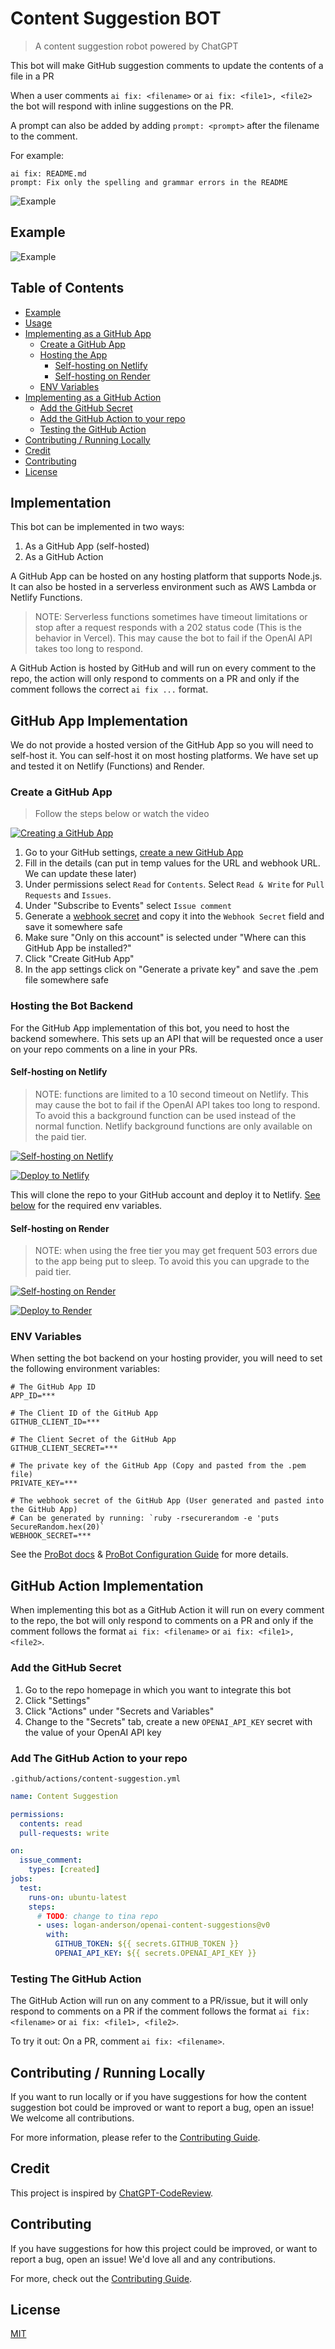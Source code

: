 # Content Suggestion BOT

> A content suggestion robot powered by ChatGPT

This bot will make GitHub suggestion comments to update the contents of a file in a PR

When a user comments `ai fix: <filename>` or `ai fix: <file1>, <file2>` the bot will respond with inline suggestions on the PR.

A prompt can also be added by adding `prompt: <prompt>` after the filename to the comment.

For example:

```
ai fix: README.md
prompt: Fix only the spelling and grammar errors in the README
```

![Example](http://res.cloudinary.com/forestry-demo/image/upload/v1688736596/blog-media/supercharge-markdown-blog/Screenshot_2023-07-07_at_8.41.32_AM_xsoswd.png)

## Example

![Example](http://res.cloudinary.com/forestry-demo/image/upload/v1688483462/blog-media/supercharge-markdown-blog/Screenshot_2023-07-04_at_11.03.24_AM_bfqnld.png)

## Table of Contents

- [Example](#example)
- [Usage](#usage)
- [Implementing as a GitHub App](#github-app-implementation)
  - [Create a GitHub App](#create-a-github-app)
  - [Hosting the App](#hosting-the-bot-backend)
    - [Self-hosting on Netlify](#self-hosting-on-netlify)
    - [Self-hosting on Render](#self-hosting-on-render)
  - [ENV Variables](#env-variables)
- [Implementing as a GitHub Action](#github-action-implementation)
  - [Add the GitHub Secret](#add-the-github-secret)
  - [Add the GitHub Action to your repo](#add-the-github-action-to-your-repo)
  - [Testing the GitHub Action](#testing-the-github-action)
- [Contributing / Running Locally](#contributing---running-locally)
- [Credit](#credit)
- [Contributing](#contributing)
- [License](#license)

## Implementation

This bot can be implemented in two ways:

1. As a GitHub App (self-hosted)
2. As a GitHub Action

A GitHub App can be hosted on any hosting platform that supports Node.js. It can also be hosted in a serverless environment such as AWS Lambda or Netlify Functions.

> NOTE: Serverless functions sometimes have timeout limitations or stop after a request responds with a 202 status code (This is the behavior in Vercel). This may cause the bot to fail if the OpenAI API takes too long to respond.

A GitHub Action is hosted by GitHub and will run on every comment to the repo, the action will only respond to comments on a PR and only if the comment follows the correct `ai fix ...` format.


## GitHub App Implementation

We do not provide a hosted version of the GitHub App so you will need to self-host it. You can self-host it on most hosting platforms. We have set up and tested it on Netlify (Functions) and Render.

### Create a GitHub App

> Follow the steps below or watch the video

[![Creating a GitHub App](https://i.ytimg.com/vi/efghs1J56i8/maxresdefault.jpg)](https://www.youtube.com/watch?v=efghs1J56i8 "Creating a GitHub App")

1. Go to your GitHub settings, [create a new GitHub App](https://github.com/settings/apps/new)
2. Fill in the details (can put in temp values for the URL and webhook URL. We can update these later)
3. Under permissions select `Read` for `Contents`. Select `Read & Write` for `Pull Requests` and `Issues`.
4. Under "Subscribe to Events" select `Issue comment`
5. Generate a [webhook secret](https://docs.github.com/en/webhooks-and-events/webhooks/securing-your-webhooks) and copy it into the `Webhook Secret` field and save it somewhere safe
6. Make sure "Only on this account" is selected under "Where can this GitHub App be installed?"
7. Click "Create GitHub App"
8. In the app settings click on "Generate a private key" and save the .pem file somewhere safe

### Hosting the Bot Backend

For the GitHub App implementation of this bot, you need to host the backend somewhere. This sets up an API that will be requested once a user on your repo comments on a line in your PRs.

#### Self-hosting on Netlify

> NOTE: functions are limited to a 10 second timeout on Netlify. This may cause the bot to fail if the OpenAI API takes too long to respond.
> To avoid this a background function can be used instead of the normal function. Netlify background functions are only available on the paid tier.

[![Self-hosting on Netlify](https://i.ytimg.com/vi/Y30bPJP7qK0/maxresdefault.jpg)](https://www.youtube.com/watch?v=Y30bPJP7qK0 "Self-hosting on Netlify")

[![Deploy to Netlify](https://www.netlify.com/img/deploy/button.svg)](https://app.netlify.com/start/deploy?repository=https://github.com/tinacms/ai-content)

This will clone the repo to your GitHub account and deploy it to Netlify. [See below](#env-variables) for the required env variables.

#### Self-hosting on Render

> NOTE: when using the free tier you may get frequent 503 errors due to the app being put to sleep. To avoid this you can upgrade to the paid tier.

[![Self-hosting on Render](https://i.ytimg.com/vi/CSmHkAvfziE/maxresdefault.jpg)](https://www.youtube.com/watch?v=CSmHkAvfziE "Self-hosting on Render")

[![Deploy to Render](https://render.com/images/deploy-to-render-button.svg)](https://render.com/deploy?repo=https://github.com/tinacms/ai-content)

### ENV Variables

When setting the bot backend on your hosting provider, you will need to set the following environment variables:

```env
# The GitHub App ID
APP_ID=***

# The Client ID of the GitHub App
GITHUB_CLIENT_ID=***

# The Client Secret of the GitHub App
GITHUB_CLIENT_SECRET=***

# The private key of the GitHub App (Copy and pasted from the .pem file)
PRIVATE_KEY=***

# The webhook secret of the GitHub App (User generated and pasted into the GitHub App)
# Can be generated by running: `ruby -rsecurerandom -e 'puts SecureRandom.hex(20)`
WEBHOOK_SECRET=***
```

See the [ProBot docs](https://probot.github.io/docs/configuration/) & [ProBot Configuration Guide](https://probot.github.io/docs/development/#manually-configuring-a-github-app) for more details.

## GitHub Action Implementation

When implementing this bot as a GitHub Action it will run on every comment to the repo, the bot will only respond to comments on a PR and only if the comment follows the format `ai fix: <filename>` or `ai fix: <file1>, <file2>`.

### Add the GitHub Secret

1. Go to the repo homepage in which you want to integrate this bot
2. Click "Settings"
3. Click "Actions" under "Secrets and Variables"
4. Change to the "Secrets" tab, create a new `OPENAI_API_KEY` secret with the value of your OpenAI API key

### Add The GitHub Action to your repo

`.github/actions/content-suggestion.yml`

```yml
name: Content Suggestion

permissions:
  contents: read
  pull-requests: write

on:
  issue_comment:
    types: [created]
jobs:
  test:
    runs-on: ubuntu-latest
    steps:
      # TODO: change to tina repo
      - uses: logan-anderson/openai-content-suggestions@v0
        with:
          GITHUB_TOKEN: ${{ secrets.GITHUB_TOKEN }}
          OPENAI_API_KEY: ${{ secrets.OPENAI_API_KEY }}
```

### Testing The GitHub Action

The GitHub Action will run on any comment to a PR/issue, but it will only respond to comments on a PR if the comment follows the format `ai fix: <filename>` or `ai fix: <file1>, <file2>`.

To try it out: On a PR, comment `ai fix: <filename>`.

## Contributing / Running Locally

If you want to run locally or if you have suggestions for how the content suggestion bot could be improved or want to report a bug, open an issue! We welcome all contributions.

For more information, please refer to the [Contributing Guide](CONTRIBUTING.md).

## Credit

This project is inspired by [ChatGPT-CodeReview](https://github.com/anc95/ChatGPT-CodeReview).

## Contributing

If you have suggestions for how this project could be improved, or want to report a bug, open an issue! We'd love all and any contributions.

For more, check out the [Contributing Guide](CONTRIBUTING.md).

## License

[MIT](LICENSE)
